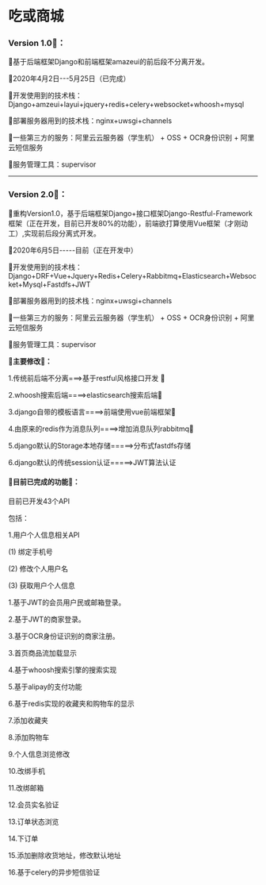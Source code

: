 # 吃或商城

### Version 1.0🐡：

🐳基于后端框架Django和前端框架amazeui的前后段不分离开发。

🐉2020年4月2日---5月25日（已完成）


💃开发使用到的技术栈：Django+amzeui+layui+jquery+redis+celery+websocket+whoosh+mysql


🕺部署服务器用到的技术栈：nginx+uwsgi+channels


🤸一些第三方的服务：阿里云云服务器（学生机） + OSS + OCR身份识别 + 阿里云短信服务


🐠服务管理工具：supervisor

---

### Version 2.0🐙：

🐋重构Version1.0，基于后端框架Django+接口框架Django-Restful-Framework框架（正在开发，目前已开发80%的功能），前端欲打算使用Vue框架（才刚动工）,实现前后段分离式开发。


🐲2020年6月5日-----目前（正在开发中）


💃开发使用到的技术栈：Django+DRF+Vue+Jquery+Redis+Celery+Rabbitmq+Elasticsearch+Websocket+Mysql+Fastdfs+JWT


🕺部署服务器用到的技术栈：nginx+uwsgi+channels


🤸一些第三方的服务：阿里云云服务器（学生机） + OSS + OCR身份识别 + 阿里云短信服务


🐠服务管理工具：supervisor


**🥳主要修改🥳：**

1.传统前后端不分离===>基于restful风格接口开发  👀

2.whoosh搜索后端====>elasticsearch搜索后端👀

3.django自带的模板语言====>前端使用vue前端框架👀

4.由原来的redis作为消息队列====>增加消息队列rabbitmq👀

5.django默认的Storage本地存储=====>分布式fastdfs存储

6.django默认的传统session认证=====>JWT算法认证


#### 🥶目前已完成的功能🥶：

目前已开发43个API

包括：

1.用户个人信息相关API
  
  (1) 绑定手机号
  
  (2) 修改个人用户名
  
  (3) 获取用户个人信息
  
  



1.基于JWT的会员用户民或邮箱登录。

2.基于JWT的商家登录。

3.基于OCR身份证识别的商家注册。

3.首页商品流加载显示

4.基于whoosh搜索引擎的搜索实现

5.基于alipay的支付功能

6.基于redis实现的收藏夹和购物车的显示

7.添加收藏夹

8.添加购物车

9.个人信息浏览修改

10.改绑手机

11.改绑邮箱

12.会员实名验证

13.订单状态浏览

14.下订单

15.添加删除收货地址，修改默认地址

16.基于celery的异步短信验证

